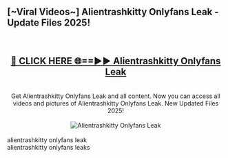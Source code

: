 <h2>[~Viral Videos~] Alientrashkitty Onlyfans Leak - Update Files 2025!</h2>
<br>
<div align="center">
<h2><a href="https://betterlinks.top/A2PfLJ" rel="nofollow">🔴 CLICK HERE 🌐==►► Alientrashkitty Onlyfans Leak</a></h2>
<br>
Get Alientrashkitty Onlyfans Leak and all content. Now you can access all videos and pictures of Alientrashkitty Onlyfans Leak. New Updated Files 2025!
<br>
<br>
<a href="https://betterlinks.top/A2PfLJ" rel="nofollow" data-target="animated-image.originalLink"><img src="https://i.ibb.co.com/WyWwxjT/player-gif2.gif" alt="Alientrashkitty Onlyfans Leak" style="max-width: 100%; display: inline-block;" data-target="animated-image.originalImage"></a>
</div>
<br>
alientrashkitty onlyfans leak<br>
alientrashkitty onlyfans leaks